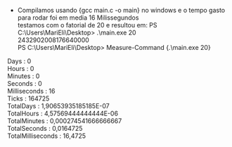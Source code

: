 - Compilamos usando {gcc main.c -o main} no windows e o tempo gasto para rodar foi em media 16 Milissegundos  
testamos com o fatorial de 20 e resultou em: 
PS C:\Users\MariEli\Desktop> .\main.exe 20  
2432902008176640000    
PS C:\Users\MariEli\Desktop> Measure-Command {.\main.exe 20}  
  
  
Days              : 0  
Hours             : 0  
Minutes           : 0  
Seconds           : 0  
Milliseconds      : 16  
Ticks             : 164725  
TotalDays         : 1,90653935185185E-07  
TotalHours        : 4,57569444444444E-06  
TotalMinutes      : 0,000274541666666667  
TotalSeconds      : 0,0164725  
TotalMilliseconds : 16,4725  
